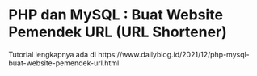 # PHP dan MySQL : Buat Website Pemendek URL (URL Shortener)

<p>Tutorial lengkapnya ada di https://www.dailyblog.id/2021/12/php-mysql-buat-website-pemendek-url.html</p>
